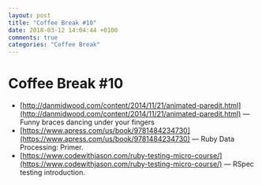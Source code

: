 ```yaml
---
layout: post
title: "Coffee Break #10"
date: 2018-03-12 14:04:44 +0100
comments: true
categories: "Coffee Break"
---
```


# Coffee Break #10

- [http://danmidwood.com/content/2014/11/21/animated-paredit.html](http://danmidwood.com/content/2014/11/21/animated-paredit.html) &mdash; Funny braces dancing under your fingers
- [https://www.apress.com/us/book/9781484234730](https://www.apress.com/us/book/9781484234730) &mdash; Ruby Data Processing: Primer.
- [https://www.codewithjason.com/ruby-testing-micro-course/](https://www.codewithjason.com/ruby-testing-micro-course/) &mdash; RSpec testing introduction.
